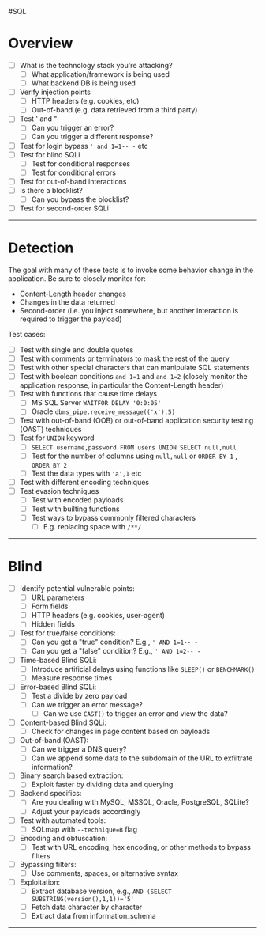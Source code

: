 #SQL 

# Overview

- [ ]   What is the technology stack you're attacking?
    - [ ]   What application/framework is being used
    - [ ]   What backend DB is being used
- [ ]   Verify injection points
    - [ ]   HTTP headers (e.g. cookies, etc)
    - [ ]   Out-of-band (e.g. data retrieved from a third party)
- [ ]   Test ' and "
    - [ ]   Can you trigger an error?
    - [ ]   Can you trigger a different response?
- [ ]   Test for login bypass `' and 1=1-- -` etc
- [ ]   Test for blind SQLi
    - [ ]   Test for conditional responses
    - [ ]   Test for conditional errors
- [ ]   Test for out-of-band interactions
- [ ]   Is there a blocklist?
    - [ ]   Can you bypass the blocklist?
- [ ]   Test for second-order SQLi
---
# Detection

The goal with many of these tests is to invoke some behavior change in the application. Be sure to closely monitor for:
-   Content-Length header changes
-   Changes in the data returned
-   Second-order (i.e. you inject somewhere, but another interaction is required to trigger the payload)

Test cases:
- [ ]   Test with single and double quotes
- [ ]   Test with comments or terminators to mask the rest of the query
- [ ]   Test with other special characters that can manipulate SQL statements
- [ ]   Test with boolean conditions `and 1=1` and `and 1=2` (closely monitor the application response, in particular the Content-Length header)
- [ ]   Test with functions that cause time delays
    - [ ]   MS SQL Server `WAITFOR DELAY '0:0:05'`
    - [ ]   Oracle `dbms_pipe.receive_message(('x'),5)`
- [ ]   Test with out-of-band (OOB) or out-of-band application security testing (OAST) techniques
- [ ]   Test for `UNION` keyword
    - [ ]   `SELECT username,password FROM users UNION SELECT null,null`
    - [ ]   Test for the number of columns using `null,null` or `ORDER BY 1` , `ORDER BY 2`
    - [ ]   Test the data types with `'a',1` etc
- [ ]   Test with different encoding techniques
- [ ]   Test evasion techniques
    - [ ]   Test with encoded payloads
    - [ ]   Test with builting functions
    - [ ]   Test ways to bypass commonly filtered characters
        - [ ]   E.g. replacing space with `/**/`

---
# Blind
- [ ] Identify potential vulnerable points:
    - [ ] URL parameters
    - [ ] Form fields
    - [ ] HTTP headers (e.g. cookies, user-agent)
    - [ ] Hidden fields
- [ ] Test for true/false conditions:
    - [ ] Can you get a "true" condition? E.g., `' AND 1=1-- -`
    - [ ] Can you get a "false" condition? E.g., `' AND 1=2-- -`
- [ ] Time-based Blind SQLi:
    - [ ] Introduce artificial delays using functions like `SLEEP()` or `BENCHMARK()`
    - [ ] Measure response times
- [ ] Error-based Blind SQLi:
    - [ ] Test a divide by zero payload
    - [ ] Can we trigger an error message?
        - [ ] Can we use `CAST()` to trigger an error and view the data?
- [ ] Content-based Blind SQLi:
    - [ ] Check for changes in page content based on payloads
- [ ] Out-of-band (OAST):
    - [ ] Can we trigger a DNS query?
    - [ ] Can we append some data to the subdomain of the URL to exfiltrate information?
- [ ] Binary search based extraction:
    - [ ] Exploit faster by dividing data and querying
- [ ] Backend specifics:
    - [ ] Are you dealing with MySQL, MSSQL, Oracle, PostgreSQL, SQLite?
    - [ ] Adjust your payloads accordingly
- [ ] Test with automated tools:
    - [ ] SQLmap with `--technique=B` flag
- [ ] Encoding and obfuscation:
    - [ ] Test with URL encoding, hex encoding, or other methods to bypass filters
- [ ] Bypassing filters:
    - [ ] Use comments, spaces, or alternative syntax
- [ ] Exploitation:
    - [ ] Extract database version, e.g., `AND (SELECT SUBSTRING(version(),1,1))='5'`
    - [ ] Fetch data character by character
    - [ ] Extract data from information_schema

---
